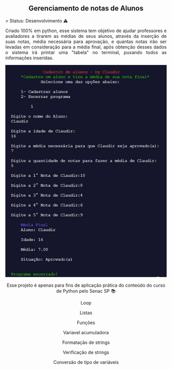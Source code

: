 <h2 align="center">Gerenciamento de notas de Alunos</h2>
> Status: Desenvolvimento ⚠️
<p align="justify">Criado 100% em python, esse sistema tem objetivo de ajudar professores e avaliadores a tirarem as médias de seus alunos, através da inserção de suas notas, média necessária para aprovação, e quantas notas irão ser levadas em consideração para a média final, após obtenção desses dados o sistema irá printar uma "tabela" no terminal, puxando todos as informações inseridas.</p>

<p align="center"><img src=".github/Screenshot_62.png"></img><p>
<p align="center">Esse projeto é apenas para fins de aplicação prática do conteúdo do curso de Python pelo Senac SP 📚</p>

<p align="center">Loop</p>
<p align="center">Listas</p>
<p align="center">Funções</p>
<p align="center">Variavel acumuladora</p>
<p align="center">Formatação de strings</p>
<p align="center">Verificação de strings</p>
<p align="center">Conversão de tipo de variáveis</p>